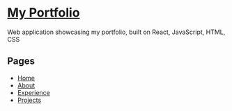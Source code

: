# [My Portfolio](https://giykim.github.io/portfolio)

Web application showcasing my portfolio, built on React, JavaScript, HTML, CSS

## Pages

- [Home](https://giykim.github.io/portfolio)
- [About](https://giykim.github.io/portfolio/about)
- [Experience](https://giykim.github.io/portfolio/experience)
- [Projects](https://giykim.github.io/portfolio/projects)
